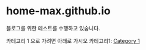 # home-max.github.io
블로그를 위한 테스트를 수행하고 있숩니다.

카테고리 1 으로 가려면 아래로 가시오
카테고리1: [Category 1](https://github.com/home-max/home-max.github.io/catetory1 "category 1 link")
